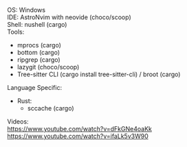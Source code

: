 OS: Windows <br>
IDE: AstroNvim with neovide (choco/scoop) <br>
Shell: nushell (cargo) <br>
Tools:
- mprocs (cargo)
- bottom (cargo)
- ripgrep (cargo)
- lazygit (choco/scoop)
- Tree-sitter CLI (cargo install tree-sitter-cli) / broot (cargo)

Language Specific:
- Rust:
  - sccache (cargo)

Videos: <br>
https://www.youtube.com/watch?v=dFkGNe4oaKk <br>
https://www.youtube.com/watch?v=ifaLk5v3W90
